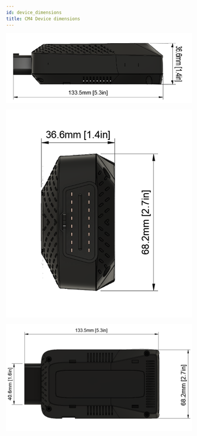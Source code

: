 ```yaml
---
id: device_dimensions
title: CM4 Device dimensions
---
```




![Device dimensions](/img/hardware/gen_3.5/device_dimensions_4.png)


![Device dimensions](/img/hardware/gen_3.5/device_dimensions_5.png)


![Device dimensions](/img/hardware/gen_3.5/device_dimensions_6.png)